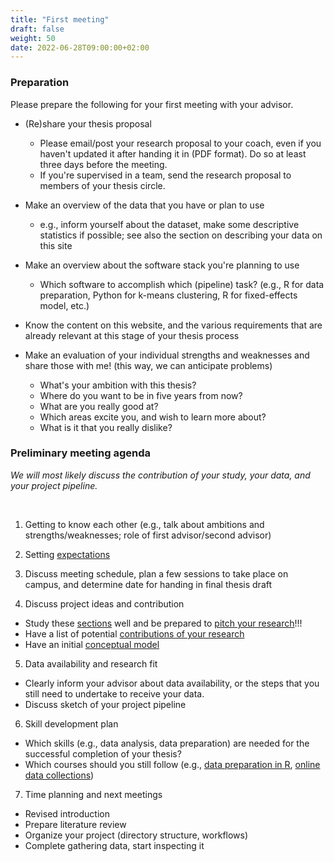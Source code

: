 ```yaml
---
title: "First meeting"
draft: false
weight: 50
date: 2022-06-28T09:00:00+02:00
---
```


### Preparation

Please prepare the following for your first meeting with your advisor.

* (Re)share your thesis proposal
    * Please email/post your research proposal to your coach, even if you haven't updated it after handing it in (PDF format). Do so at least three days before the meeting.
    * If you're supervised in a team, send the research proposal to members of your thesis circle.

* Make an overview of the data that you have or plan to use
    * e.g., inform yourself about the dataset, make some descriptive statistics if possible; see also the section on describing your data on this site

* Make an overview about the software stack you're planning to use
    * Which software to accomplish which (pipeline) task? (e.g., R for data preparation, Python for k-means clustering, R for fixed-effects model, etc.)

<!--
* Prepare a rough sketch about your [project pipeline](/pipeline)
    * ideally, walk through the [tour at Tilburg Science Hub](https://tilburgsciencehub.com/tour)
    * start to [professionally manage your research project](https://dprep.hannesdatta.com/docs/tutorials/version-control/)
    * set up your [project's pipeline](https://tilburgsciencehub.com/start/new-project)
-->

* Know the content on this website, and the various requirements that are already relevant at this stage of your thesis process

* Make an evaluation of your individual strengths and weaknesses and share those with me! (this way, we can anticipate problems)
    * What's your ambition with this thesis?
    * Where do you want to be in five years from now?
    * What are you really good at?
    * Which areas excite you, and wish to learn more about?
    * What is it that you really dislike?

### Preliminary meeting agenda

*We will most likely discuss the contribution of your study, your data, and your project pipeline.*

<br>

1. Getting to know each other (e.g., talk about ambitions and strengths/weaknesses; role of first advisor/second advisor)
2. Setting [expectations](../expectation)
3. Discuss meeting schedule, plan a few sessions to take place on campus, and determine date for handing in final thesis draft

4. Discuss project ideas and contribution
  * Study these [sections](../../topic) well and be prepared to [pitch your research](../../topic/pitch)!!!
  * Have a list of potential [contributions of your research](../../thesis-outline/literature/contribution)
  * Have an initial [conceptual model](../../thesis-outline/conceptualframework)

5. Data availability and research fit
  * Clearly inform your advisor about data availability, or the steps that you still need to undertake to receive your data.
  * Discuss sketch of your project pipeline

6. Skill development plan
  * Which skills (e.g., data analysis, data preparation) are needed for the successful completion of your thesis?
  * Which courses should you still follow (e.g., [data preparation in R](https://dprep.hannesdatta.com), [online data collections](https://odcm.hannesdatta.com))

7. Time planning and next meetings
  - Revised introduction
  - Prepare literature review
  - Organize your project (directory structure, workflows)
  - Complete gathering data, start inspecting it
